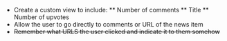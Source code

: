 * Create a custom view to include:
** Number of comments
** Title
** Number of upvotes
* Allow the user to go directly to comments or URL of the news item
* ~~Remember what URLS the user clicked and indicate it to them somehow~~
